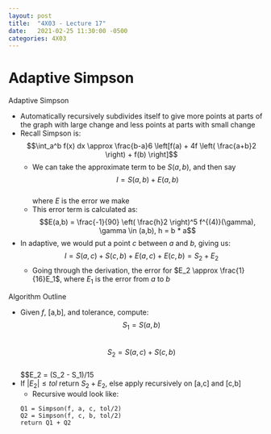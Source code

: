 ```yaml
---
layout: post
title:  "4X03 - Lecture 17"
date:   2021-02-25 11:30:00 -0500
categories: 4X03
---
```


Adaptive Simpson
===

Adaptive Simpson
- Automatically recursively subdivides itself to give more points at parts of the graph with large change and less points at parts with small change
- Recall Simpson is:  
    $$\int_a^b f(x) dx \approx \frac{b-a}6 \left[f(a) + 4f \left( \frac{a+b}2 \right) + f(b) \right]$$
    - We can take the approximate term to be $S(a,b)$, and then say  
    $$I = S(a,b) + E(a,b)$$  
    where *E* is the error we make
    - This error term is calculated as:  
    $$E(a,b) = \frac{-1}{90} \eft( \frac{h}2 \right)^5 f^{(4)}(\gamma), \gamma \in (a,b), h = b * a$$
- In adaptive, we would put a point *c* between *a* and *b*, giving us:  
    $$I = S(a,c) + S(c,b) + E(a,c) + E(c,b) = S_2 + E_2$$
    - Going through the derivation, the error for $E_2 \approx \frac{1}{16}E_1$, where $E_1$ is the error from *a* to *b*

Algorithm Outline
- Given *f*, [a,b], and tolerance, compute:  
$$S_1 = S(a,b)$$  
$$S_2 = S(a,c) + S(c, b)$$  
$$E_2 = (S_2 - S_1)/15  
- If $\vert E_2 \vert \leq tol$ return $S_2 + E_2$, else apply recursively on [a,c] and [c,b]
    - Recursive would look like:  
    ```
    Q1 = Simpson(f, a, c, tol/2)
    Q2 = Simpson(f, c, b, tol/2)
    return Q1 + Q2
    ```